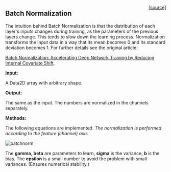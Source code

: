 <span style="float:right;">[[source]](https://github.com/adamtiger/NNSharp/blob/master/NNSharp/Kernels/CPUKernels/BatchNormKernel.cs#L11) </span>
## Batch Normalization 

The intuition behind Batch Normalization is that the distribution of each layer's inputs changes during training, as the parameters of the previous layers change. This tends to slow down the learning process. Normalization transforms the input data in a way that its mean becomes 0 and its standard deviation becomes 1. For further details see the original article:

[Batch Normalization: Accelerating Deep Network Training by Reducing Internal Covariate Shift](https://arxiv.org/abs/1502.03167).

**Input:**

A Data2D array with arbitrary shape.

**Output:**

The same as the input. The numbers are normalized in the channels separately. 

**Methods:**

The following equations are implemented. *The normalization is performed according to the feature (channel) axis.*

![batchnorm](https://drive.google.com/uc?export=download&id=0B97L9zqg-lnwaTlqbEZvOXpCOGM)

The **gamma**, **beta** are parameters to learn, **sigma** is the variance, **b** is the bias. The **epsilon** is a small number to avoid the problem with small variances. (Ensures numerical stability.)
